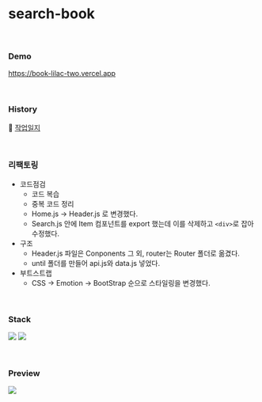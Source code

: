 # search-book

<br />

### Demo
https://book-lilac-two.vercel.app

<br />

### History
🚜 <a href="https://jyounge.notion.site/search-book-react-b3ed25b3324c4b0d89baa0d09d65f9ec">작업일지</a>

<br />

### 리팩토링 
* 코드점검
  * 코드 복습
  * 중복 코드 정리
  * Home.js → Header.js 로 변경했다. 
  * Search.js 안에 Item 컴포넌트를 export 했는데 이를 삭제하고 ```<div>```로 잡아 수정했다.
* 구조
  * Header.js 파일은 Conponents 그 외, router는 Router 폴더로 옮겼다. 
  * until 폴더를 만들어 api.js와 data.js 넣었다.
* 부트스트랩
  * CSS → Emotion → BootStrap 순으로 스타일링을 변경했다.
  
<br />

### Stack
<img src="https://img.shields.io/badge/react-61DAFB?style=for-the-badge&logo=react&logoColor=black">  <img src="https://img.shields.io/badge/bootstrap-7952B3?style=for-the-badge&logo=bootstrap&logoColor=white">

<br />

### Preview
<img src="https://github.com/7uckystrike/search-book/blob/main/preview/preview.gif?raw=true" />
